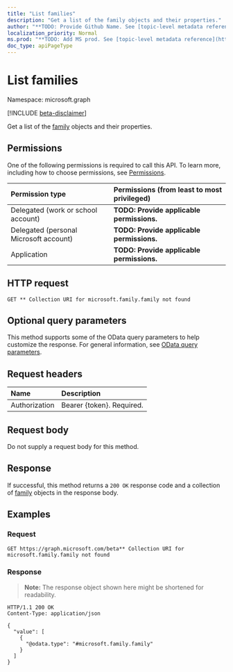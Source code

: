 ```yaml
---
title: "List families"
description: "Get a list of the family objects and their properties."
author: "**TODO: Provide Github Name. See [topic-level metadata reference](https://msgo.azurewebsites.net/add/document/guidelines/metadata.html#topic-level-metadata)**"
localization_priority: Normal
ms.prod: "**TODO: Add MS prod. See [topic-level metadata reference](https://msgo.azurewebsites.net/add/document/guidelines/metadata.html#topic-level-metadata)**"
doc_type: apiPageType
---
```


# List families
Namespace: microsoft.graph

[!INCLUDE [beta-disclaimer](../../includes/beta-disclaimer.md)]

Get a list of the [family](../resources/family.md) objects and their properties.

## Permissions
One of the following permissions is required to call this API. To learn more, including how to choose permissions, see [Permissions](/graph/permissions-reference).

|Permission type|Permissions (from least to most privileged)|
|:---|:---|
|Delegated (work or school account)|**TODO: Provide applicable permissions.**|
|Delegated (personal Microsoft account)|**TODO: Provide applicable permissions.**|
|Application|**TODO: Provide applicable permissions.**|

## HTTP request

<!-- {
  "blockType": "ignored"
}
-->
``` http
GET ** Collection URI for microsoft.family.family not found
```

## Optional query parameters
This method supports some of the OData query parameters to help customize the response. For general information, see [OData query parameters](/graph/query-parameters).

## Request headers
|Name|Description|
|:---|:---|
|Authorization|Bearer {token}. Required.|

## Request body
Do not supply a request body for this method.

## Response

If successful, this method returns a `200 OK` response code and a collection of [family](../resources/family.md) objects in the response body.

## Examples

### Request
<!-- {
  "blockType": "request",
  "name": "list_family"
}
-->
``` http
GET https://graph.microsoft.com/beta** Collection URI for microsoft.family.family not found
```


### Response
>**Note:** The response object shown here might be shortened for readability.
<!-- {
  "blockType": "response",
  "truncated": true,
  "@odata.type": "Collection(microsoft.family.family)"
}
-->
``` http
HTTP/1.1 200 OK
Content-Type: application/json

{
  "value": [
    {
      "@odata.type": "#microsoft.family.family"
    }
  ]
}
```

